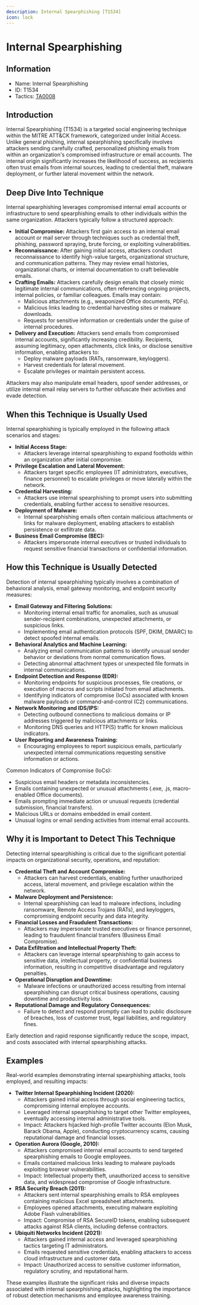 ```yaml
---
description: Internal Spearphishing [T1534]
icon: lock
---
```


# Internal Spearphishing

## Information

* Name: Internal Spearphishing
* ID: T1534
* Tactics: [TA0008](./)

## Introduction

Internal Spearphishing (T1534) is a targeted social engineering technique within the MITRE ATT\&CK framework, categorized under Initial Access. Unlike general phishing, internal spearphishing specifically involves attackers sending carefully crafted, personalized phishing emails from within an organization's compromised infrastructure or email accounts. The internal origin significantly increases the likelihood of success, as recipients often trust emails from internal sources, leading to credential theft, malware deployment, or further lateral movement within the network.

## Deep Dive Into Technique

Internal spearphishing leverages compromised internal email accounts or infrastructure to send spearphishing emails to other individuals within the same organization. Attackers typically follow a structured approach:

* **Initial Compromise:** Attackers first gain access to an internal email account or mail server through techniques such as credential theft, phishing, password spraying, brute forcing, or exploiting vulnerabilities.
* **Reconnaissance:** After gaining initial access, attackers conduct reconnaissance to identify high-value targets, organizational structure, and communication patterns. They may review email histories, organizational charts, or internal documentation to craft believable emails.
* **Crafting Emails:** Attackers carefully design emails that closely mimic legitimate internal communications, often referencing ongoing projects, internal policies, or familiar colleagues. Emails may contain:
  * Malicious attachments (e.g., weaponized Office documents, PDFs).
  * Malicious links leading to credential harvesting sites or malware downloads.
  * Requests for sensitive information or credentials under the guise of internal procedures.
* **Delivery and Execution:** Attackers send emails from compromised internal accounts, significantly increasing credibility. Recipients, assuming legitimacy, open attachments, click links, or disclose sensitive information, enabling attackers to:
  * Deploy malware payloads (RATs, ransomware, keyloggers).
  * Harvest credentials for lateral movement.
  * Escalate privileges or maintain persistent access.

Attackers may also manipulate email headers, spoof sender addresses, or utilize internal email relay servers to further obfuscate their activities and evade detection.

## When this Technique is Usually Used

Internal spearphishing is typically employed in the following attack scenarios and stages:

* **Initial Access Stage:**
  * Attackers leverage internal spearphishing to expand footholds within an organization after initial compromise.
* **Privilege Escalation and Lateral Movement:**
  * Attackers target specific employees (IT administrators, executives, finance personnel) to escalate privileges or move laterally within the network.
* **Credential Harvesting:**
  * Attackers use internal spearphishing to prompt users into submitting credentials, enabling further access to sensitive resources.
* **Deployment of Malware:**
  * Internal spearphishing emails often contain malicious attachments or links for malware deployment, enabling attackers to establish persistence or exfiltrate data.
* **Business Email Compromise (BEC):**
  * Attackers impersonate internal executives or trusted individuals to request sensitive financial transactions or confidential information.

## How this Technique is Usually Detected

Detection of internal spearphishing typically involves a combination of behavioral analysis, email gateway monitoring, and endpoint security measures:

* **Email Gateway and Filtering Solutions:**
  * Monitoring internal email traffic for anomalies, such as unusual sender-recipient combinations, unexpected attachments, or suspicious links.
  * Implementing email authentication protocols (SPF, DKIM, DMARC) to detect spoofed internal emails.
* **Behavioral Analytics and Machine Learning:**
  * Analyzing email communication patterns to identify unusual sender behavior or deviations from normal communication flows.
  * Detecting abnormal attachment types or unexpected file formats in internal communications.
* **Endpoint Detection and Response (EDR):**
  * Monitoring endpoints for suspicious processes, file creations, or execution of macros and scripts initiated from email attachments.
  * Identifying indicators of compromise (IoCs) associated with known malware payloads or command-and-control (C2) communications.
* **Network Monitoring and IDS/IPS:**
  * Detecting outbound connections to malicious domains or IP addresses triggered by malicious attachments or links.
  * Monitoring DNS queries and HTTP(S) traffic for known malicious indicators.
* **User Reporting and Awareness Training:**
  * Encouraging employees to report suspicious emails, particularly unexpected internal communications requesting sensitive information or actions.

Common Indicators of Compromise (IoCs):

* Suspicious email headers or metadata inconsistencies.
* Emails containing unexpected or unusual attachments (.exe, .js, macro-enabled Office documents).
* Emails prompting immediate action or unusual requests (credential submission, financial transfers).
* Malicious URLs or domains embedded in email content.
* Unusual logins or email sending activities from internal email accounts.

## Why it is Important to Detect This Technique

Detecting internal spearphishing is critical due to the significant potential impacts on organizational security, operations, and reputation:

* **Credential Theft and Account Compromise:**
  * Attackers can harvest credentials, enabling further unauthorized access, lateral movement, and privilege escalation within the network.
* **Malware Deployment and Persistence:**
  * Internal spearphishing can lead to malware infections, including ransomware, Remote Access Trojans (RATs), and keyloggers, compromising endpoint security and data integrity.
* **Financial Losses and Fraudulent Transactions:**
  * Attackers may impersonate trusted executives or finance personnel, leading to fraudulent financial transfers (Business Email Compromise).
* **Data Exfiltration and Intellectual Property Theft:**
  * Attackers can leverage internal spearphishing to gain access to sensitive data, intellectual property, or confidential business information, resulting in competitive disadvantage and regulatory penalties.
* **Operational Disruption and Downtime:**
  * Malware infections or unauthorized access resulting from internal spearphishing can disrupt critical business operations, causing downtime and productivity loss.
* **Reputational Damage and Regulatory Consequences:**
  * Failure to detect and respond promptly can lead to public disclosure of breaches, loss of customer trust, legal liabilities, and regulatory fines.

Early detection and rapid response significantly reduce the scope, impact, and costs associated with internal spearphishing attacks.

## Examples

Real-world examples demonstrating internal spearphishing attacks, tools employed, and resulting impacts:

* **Twitter Internal Spearphishing Incident (2020):**
  * Attackers gained initial access through social engineering tactics, compromising internal employee accounts.
  * Leveraged internal spearphishing to target other Twitter employees, eventually accessing internal administrative tools.
  * Impact: Attackers hijacked high-profile Twitter accounts (Elon Musk, Barack Obama, Apple), conducting cryptocurrency scams, causing reputational damage and financial losses.
* **Operation Aurora (Google, 2010):**
  * Attackers compromised internal email accounts to send targeted spearphishing emails to Google employees.
  * Emails contained malicious links leading to malware payloads exploiting browser vulnerabilities.
  * Impact: Intellectual property theft, unauthorized access to sensitive data, and widespread compromise of Google infrastructure.
* **RSA Security Breach (2011):**
  * Attackers sent internal spearphishing emails to RSA employees containing malicious Excel spreadsheet attachments.
  * Employees opened attachments, executing malware exploiting Adobe Flash vulnerabilities.
  * Impact: Compromise of RSA SecureID tokens, enabling subsequent attacks against RSA clients, including defense contractors.
* **Ubiquiti Networks Incident (2021):**
  * Attackers gained internal access and leveraged spearphishing tactics targeting IT administrators.
  * Emails requested sensitive credentials, enabling attackers to access cloud infrastructure and customer data.
  * Impact: Unauthorized access to sensitive customer information, regulatory scrutiny, and reputational harm.

These examples illustrate the significant risks and diverse impacts associated with internal spearphishing attacks, highlighting the importance of robust detection mechanisms and employee awareness training.
